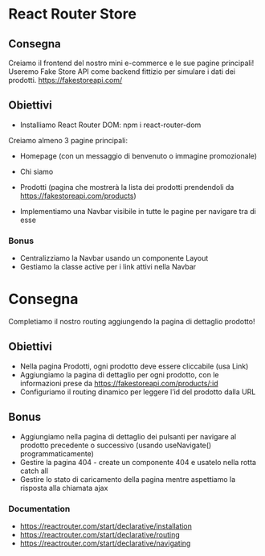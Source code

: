 # React Router Store

## Consegna

Creiamo il frontend del nostro mini e-commerce e le sue pagine principali! Useremo Fake Store API come backend fittizio per simulare i dati dei prodotti.
https://fakestoreapi.com/

## Obiettivi

- Installiamo React Router DOM: npm i react-router-dom

Creiamo almeno 3 pagine principali:

- Homepage (con un messaggio di benvenuto o immagine promozionale)
- Chi siamo
- Prodotti (pagina che mostrerà la lista dei prodotti prendendoli da https://fakestoreapi.com/products)

- Implementiamo una Navbar visibile in tutte le pagine per navigare tra di esse

### Bonus

- Centralizziamo la Navbar usando un componente Layout
- Gestiamo la classe active per i link attivi nella Navbar

# Consegna

Completiamo il nostro routing aggiungendo la pagina di dettaglio prodotto!

## Obiettivi

- Nella pagina Prodotti, ogni prodotto deve essere cliccabile (usa Link)
- Aggiungiamo la pagina di dettaglio per ogni prodotto, con le informazioni prese da https://fakestoreapi.com/products/:id
- Configuriamo il routing dinamico per leggere l’id del prodotto dalla URL

## Bonus

- Aggiungiamo nella pagina di dettaglio dei pulsanti per navigare al prodotto precedente o successivo (usando useNavigate() programmaticamente)
- Gestire la pagina 404 - create un componente 404 e usatelo nella rotta catch all
- Gestire lo stato di caricamento della pagina mentre aspettiamo la risposta alla chiamata ajax

### Documentation

- https://reactrouter.com/start/declarative/installation
- https://reactrouter.com/start/declarative/routing
- https://reactrouter.com/start/declarative/navigating
